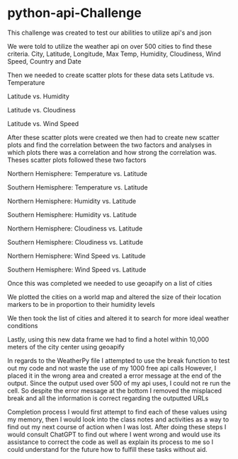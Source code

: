 # python-api-Challenge

This challenge was created to test our abilities to utilize api's and json

We were told to utilize the weather api on over 500 cities to find these criteria.
City, Latitude, Longitude, Max Temp, Humidity, Cloudiness, Wind Speed, Country and Date

Then we needed to create scatter plots for these data sets 
  Latitude vs. Temperature

  Latitude vs. Humidity

  Latitude vs. Cloudiness

  Latitude vs. Wind Speed

After these scatter plots were created we then had to create new scatter plots and find the correlation between the two factors and analyses in which plots
there was a correlation and how strong the correlation was. Theses scatter plots followed these two factors

  Northern Hemisphere: Temperature vs. Latitude

  Southern Hemisphere: Temperature vs. Latitude

  Northern Hemisphere: Humidity vs. Latitude

  Southern Hemisphere: Humidity vs. Latitude

  Northern Hemisphere: Cloudiness vs. Latitude

  Southern Hemisphere: Cloudiness vs. Latitude

  Northern Hemisphere: Wind Speed vs. Latitude

  Southern Hemisphere: Wind Speed vs. Latitude


Once this was completed we needed to use geoapify on a list of cities

We plotted the cities on a world map and altered the size of their location markers to be in proportion to their humidity levels

We then took the list of cities and altered it to search for more ideal weather conditions

Lastly, using this new data frame we had to find a hotel within 10,000 meters of the city center using geoapify

In regards to the WeatherPy file
I attempted to use the break function to test out my code and not waste the use of my 1000 free api calls
However, I placed it in the wrong area and created a error message at the end of the output. Since the output used over 500 of my api uses, I could not re run the cell. So despite the error message at the bottom I removed the misplaced break and all the information is correct regarding the outputted URLs

Completion process I would first attempt to find each of these values using my memory, then I would look into the class notes and activities as a way to find out my next course of action when I was lost. After doing these steps I would consult ChatGPT to find out where I went wrong and would use its assistance to correct the code as well as explain its process to me so I could understand for the future how to fulfill these tasks without aid.






